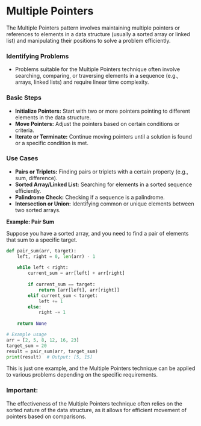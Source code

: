 # Multiple Pointers

The Multiple Pointers pattern involves maintaining multiple pointers or references to elements in a data structure (usually a sorted array or linked list) and manipulating their positions to solve a problem efficiently.

### Identifying Problems

   - Problems suitable for the Multiple Pointers technique often involve searching, comparing, or traversing elements in a sequence (e.g., arrays, linked lists) and require linear time complexity.

### Basic Steps

   - **Initialize Pointers:** Start with two or more pointers pointing to different elements in the data structure.
   - **Move Pointers:** Adjust the pointers based on certain conditions or criteria.
   - **Iterate or Terminate:** Continue moving pointers until a solution is found or a specific condition is met.

### Use Cases

   - **Pairs or Triplets:** Finding pairs or triplets with a certain property (e.g., sum, difference).
   - **Sorted Array/Linked List:** Searching for elements in a sorted sequence efficiently.
   - **Palindrome Check:** Checking if a sequence is a palindrome.
   - **Intersection or Union:** Identifying common or unique elements between two sorted arrays.

**Example: Pair Sum**

Suppose you have a sorted array, and you need to find a pair of elements that sum to a specific target.

```python
def pair_sum(arr, target):
    left, right = 0, len(arr) - 1
    
    while left < right:
        current_sum = arr[left] + arr[right]
        
        if current_sum == target:
            return [arr[left], arr[right]]
        elif current_sum < target:
            left += 1
        else:
            right -= 1
    
    return None

# Example usage
arr = [2, 5, 8, 12, 16, 23]
target_sum = 20
result = pair_sum(arr, target_sum)
print(result)  # Output: [5, 15]
```

This is just one example, and the Multiple Pointers technique can be applied to various problems depending on the specific requirements.

### Important:
The effectiveness of the Multiple Pointers technique often relies on the sorted nature of the data structure, as it allows for efficient movement of pointers based on comparisons.
